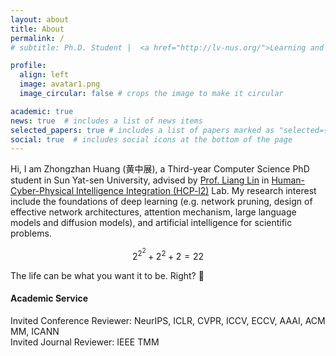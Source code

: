 ```yaml
---
layout: about
title: About
permalink: /
# subtitle: Ph.D. Student |  <a href="http://lv-nus.org/">Learning and Vision Lab</a>  |  <a href="https://nus.edu.sg/"> National University of Singapore</a>.

profile:
  align: left
  image: avatar1.png
  image_circular: false # crops the image to make it circular

academic: true
news: true  # includes a list of news items
selected_papers: true # includes a list of papers marked as "selected={true}"
social: true  # includes social icons at the bottom of the page
---
```

<!-- https://fangggf.github.io/ -->

<!-- <div style="text-align: justify;">
<p> Hello there! My name is Shanshan Zhong, and I am a student from the School of Computer Science and Engineering at Sun Yat-sem University, advised by Professor Wushao Wen and Professor Liang Lin. <br> My research interests primarily revolve around the application and structure design of generative models (including large language models and diffusion models), attention mechanism, and multimodal technology (including multimodal recommendation and multimodal information fusion). 
</p>
</div> -->
Hi, I am Zhongzhan Huang (黄中展), a Third-year Computer Science PhD student in Sun Yat-sen University, advised by
<a href="http://www.linliang.net/" target="_blank">Prof. Liang Lin</a>
in 
<a href="https://www.sysuhcp.com" target="_blank">Human-Cyber-Physical Intelligence Integration (HCP-l2)</a>
Lab.
My research interest include the foundations of deep learning (e.g. network pruning, design of effective network architectures, attention mechanism, large language models and diffusion models), and artificial intelligence for scientific problems. 
<br>

<!-- $$🚀 = \int_{🌔}^🌒 💪 d⌛$$ -->
$$2^{2^2} + 2^2 + 2 = 22$$

<!-- Recently, I try to think about how to apply artificial intelligence technology to science problems (e.g. physics, society, medical, mathematics and so on), and make meaningful AI work for human society. -->
<!-- <br> -->

The life can be what you want it to be. Right? &#128170;

<!-- href="{{ site.resume_path | prepend: 'https://ghliu.github.io/assets/pdf/' }} -->
<!-- TODO update resume -->
<!-- See my full resume here. -->

  <h4>Academic Service</h4>
  Invited Conference Reviewer: NeurIPS, ICLR, CVPR, ICCV, ECCV, AAAI, ACM MM, ICANN<br/>
  Invited Journal Reviewer: IEEE TMM